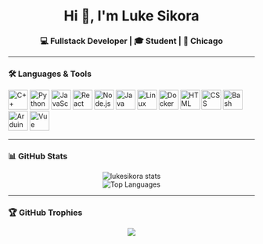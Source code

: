 <h1 align="center">Hi 👋, I'm Luke Sikora</h1>
<h3 align="center">💻 Fullstack Developer | 🎓 Student | 📍 Chicago</h3>



---

### 🛠️ Languages & Tools

<p align="left">
  <img src="https://cdn.jsdelivr.net/gh/devicons/devicon/icons/cplusplus/cplusplus-original.svg" alt="C++" width="40"/>
  <img src="https://cdn.jsdelivr.net/gh/devicons/devicon/icons/python/python-original.svg" alt="Python" width="40"/>
  <img src="https://cdn.jsdelivr.net/gh/devicons/devicon/icons/javascript/javascript-original.svg" alt="JavaScript" width="40"/>
  <img src="https://cdn.jsdelivr.net/gh/devicons/devicon/icons/react/react-original.svg" alt="React" width="40"/>
  <img src="https://cdn.jsdelivr.net/gh/devicons/devicon/icons/nodejs/nodejs-original.svg" alt="Node.js" width="40"/>
  <img src="https://cdn.jsdelivr.net/gh/devicons/devicon/icons/java/java-original.svg" alt="Java" width="40"/>
  <img src="https://cdn.jsdelivr.net/gh/devicons/devicon/icons/linux/linux-original.svg" alt="Linux" width="40"/>
  <img src="https://cdn.jsdelivr.net/gh/devicons/devicon/icons/docker/docker-original.svg" alt="Docker" width="40"/>
  <img src="https://cdn.jsdelivr.net/gh/devicons/devicon/icons/html5/html5-original-wordmark.svg" alt="HTML" width="40"/>
  <img src="https://cdn.jsdelivr.net/gh/devicons/devicon/icons/css3/css3-original-wordmark.svg" alt="CSS" width="40"/>
  <img src="https://cdn.jsdelivr.net/gh/devicons/devicon/icons/bash/bash-original.svg" alt="Bash" width="40"/>
  <img src="https://cdn.jsdelivr.net/gh/devicons/devicon/icons/arduino/arduino-original.svg" alt="Arduino" width="40"/>
  <img src="https://cdn.jsdelivr.net/gh/devicons/devicon/icons/vuejs/vuejs-original-wordmark.svg" alt="Vue" width="40"/>
</p>

---

### 📊 GitHub Stats

<p align="center">
  <img src="https://github-readme-stats.vercel.app/api?username=lukesikora&show_icons=true&theme=radical" alt="lukesikora stats" />
  <br />
  <img src="https://github-readme-stats.vercel.app/api/top-langs/?username=lukesikora&layout=compact&theme=radical" alt="Top Languages" />
</p>

---

### 🏆 GitHub Trophies

<p align="center">
  <img src="https://github-profile-trophy.vercel.app/?username=lukesikora&theme=tokyonight&no-frame=true&row=1" />
</p>
